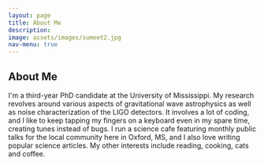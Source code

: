 ```yaml
---
layout: page
title: About Me
description: 
image: assets/images/sumeet2.jpg
nav-menu: true
---
```


<!-- Main -->
<div id="main" class="alt" display:inline-block>

<!-- One -->
<section id="one">
        <div class="inner">

<!-- Content -->
<h2 id="content">About Me</h2>
<p><span class="image right"><img src="{% link assets/images/sumeet2.jpg %}" alt="" /></span>I'm a third-year PhD candidate at the University of Mississippi. My research revolves around various aspects of gravitational wave astrophysics as well as noise characterization of the LIGO detectors. It involves a lot of coding, and I like to keep tapping my fingers on a keyboard even in my spare time, creating tunes instead of bugs. I run a science cafe featuring monthly public talks for the local community here in Oxford, MS, and I also love writing popular science articles. My other interests include reading, cooking, cats and coffee.</p>

</div>
